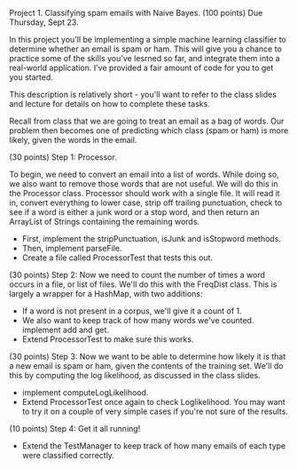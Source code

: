 Project 1. Classifying spam emails with Naive Bayes. (100 points)
Due Thursday, Sept 23.

In this project you'll be implementing a simple machine learning classifier to determine whether an email is spam or ham.
This will give you a chance to practice some of the skills you've lesrned so far, and integrate them into a real-world
application. I've provided a fair amount of code for you to get you started.

This description is relatively short - you'll want to refer to the class slides and lecture for details on how to complete these tasks.

Recall from class that we are going to treat an email as a bag of words. Our problem then becomes one of predicting
which class (spam or ham) is more likely, given the words in the email.

(30 points) Step 1: Processor.

To begin, we need to convert an email into a list of words. While doing so, we also want to remove those words that are not useful.
We will do this in the Processor class. Processor should work with a single file. It will read it in, convert everything to lower case,
strip off trailing punctuation, check to see if a word is either a junk word or a stop word, and then return an ArrayList of Strings
containing the remaining words.

- First, implement the stripPunctuation, isJunk and isStopword methods.
- Then, implement parseFile.
- Create a file called ProcessorTest that tests this out.

(30 points) Step 2: Now we need to count the number of times a word occurs in a file, or list of files. We'll do this with the FreqDist class.
This is largely a wrapper for a HashMap, with two additions:
 - If a word is not present in a corpus, we'll give it a count of 1.
 - We also want to keep track of how many words we've counted.
 implement add and get.
 - Extend ProcessorTest to make sure this works.

(30 points) Step 3: Now we want to be able to determine how likely it is that a new email is spam or ham, given the contents of the
 training set. We'll do this by computing the log likelihood, as discussed in the class slides.

- implement computeLogLikelihood.
- Extend ProcessorTest once again to check Loglikelihood. You may want to try it on a couple of very simple cases if you're not sure of the results.

(10 points) Step 4:
Get it all running! 
- Extend the TestManager to keep track of how many emails of each type were classified correctly.

